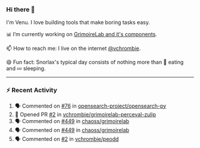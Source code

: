 ### Hi there 👋

I'm Venu. I love building tools that make boring tasks easy.

📊 I’m currently working on [GrimoireLab and it's components](https://chaoss.github.io/grimoirelab).

📫 How to reach me: I live on the internet [@vchrombie](https://www.google.co.in/search?q=vchrombie).

😄 Fun fact: Snorlax's typical day consists of nothing more than :doughnut: eating and :zzz: sleeping.

---

### :zap: Recent Activity

<!--START_SECTION:activity-->
1. 🗣 Commented on [#76](https://github.com/opensearch-project/opensearch-py/issues/76) in [opensearch-project/opensearch-py](https://github.com/opensearch-project/opensearch-py)
2. 💪 Opened PR [#2](https://github.com/vchrombie/grimoirelab-perceval-zulip/pull/2) in [vchrombie/grimoirelab-perceval-zulip](https://github.com/vchrombie/grimoirelab-perceval-zulip)
3. 🗣 Commented on [#449](https://github.com/chaoss/grimoirelab/issues/449) in [chaoss/grimoirelab](https://github.com/chaoss/grimoirelab)
4. 🗣 Commented on [#449](https://github.com/chaoss/grimoirelab/issues/449) in [chaoss/grimoirelab](https://github.com/chaoss/grimoirelab)
5. 🗣 Commented on [#2](https://github.com/vchrombie/peodd/issues/2) in [vchrombie/peodd](https://github.com/vchrombie/peodd)
<!--END_SECTION:activity-->

<!--
**vchrombie/vchrombie** is a ✨ _special_ ✨ repository because its `README.md` (this file) appears on your GitHub profile.

Here are some ideas to get you started:

- 🔭 I’m currently working on ...
- 🌱 I’m currently learning ...
- 👯 I’m looking to collaborate on ...
- 🤔 I’m looking for help with ...
- 💬 Ask me about ...
- 📫 How to reach me: ...
- 😄 Pronouns: ...
- ⚡ Fun fact: ...
-->
